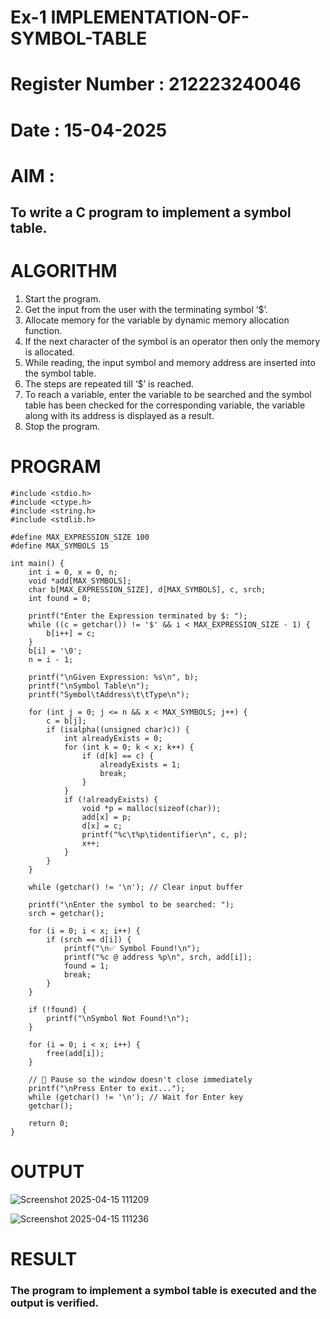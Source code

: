 # Ex-1 IMPLEMENTATION-OF-SYMBOL-TABLE
# Register Number : 212223240046
# Date : 15-04-2025
# AIM :
## To write a C program to implement a symbol table.
# ALGORITHM
1.	Start the program.
2.	Get the input from the user with the terminating symbol ‘$’.
3.	Allocate memory for the variable by dynamic memory allocation function.
4.	If the next character of the symbol is an operator then only the memory is allocated.
5.	While reading, the input symbol and memory address are inserted into the symbol table.
6.	The steps are repeated till ‘$’ is reached.
7.	To reach a variable, enter the variable to be searched and the symbol table has been checked for the corresponding variable, the variable along with its address is displayed as a result.
8.	Stop the program. 
# PROGRAM
```
#include <stdio.h>
#include <ctype.h>
#include <string.h>
#include <stdlib.h>

#define MAX_EXPRESSION_SIZE 100
#define MAX_SYMBOLS 15

int main() {
    int i = 0, x = 0, n;
    void *add[MAX_SYMBOLS];
    char b[MAX_EXPRESSION_SIZE], d[MAX_SYMBOLS], c, srch;
    int found = 0;

    printf("Enter the Expression terminated by $: ");
    while ((c = getchar()) != '$' && i < MAX_EXPRESSION_SIZE - 1) {
        b[i++] = c;
    }
    b[i] = '\0';
    n = i - 1;

    printf("\nGiven Expression: %s\n", b);
    printf("\nSymbol Table\n");
    printf("Symbol\tAddress\t\tType\n");

    for (int j = 0; j <= n && x < MAX_SYMBOLS; j++) {
        c = b[j];
        if (isalpha((unsigned char)c)) {
            int alreadyExists = 0;
            for (int k = 0; k < x; k++) {
                if (d[k] == c) {
                    alreadyExists = 1;
                    break;
                }
            }
            if (!alreadyExists) {
                void *p = malloc(sizeof(char));
                add[x] = p;
                d[x] = c;
                printf("%c\t%p\tidentifier\n", c, p);
                x++;
            }
        }
    }

    while (getchar() != '\n'); // Clear input buffer

    printf("\nEnter the symbol to be searched: ");
    srch = getchar();

    for (i = 0; i < x; i++) {
        if (srch == d[i]) {
            printf("\n✅ Symbol Found!\n");
            printf("%c @ address %p\n", srch, add[i]);
            found = 1;
            break;
        }
    }

    if (!found) {
        printf("\nSymbol Not Found!\n");
    }

    for (i = 0; i < x; i++) {
        free(add[i]);
    }

    // 🔽 Pause so the window doesn't close immediately
    printf("\nPress Enter to exit...");
    while (getchar() != '\n'); // Wait for Enter key
    getchar();

    return 0;
}
```
# OUTPUT
![Screenshot 2025-04-15 111209](https://github.com/user-attachments/assets/48a183ff-f90f-4a72-9abb-384d7f8aa9d1)

![Screenshot 2025-04-15 111236](https://github.com/user-attachments/assets/d11a705a-1979-46e5-a920-e00d792dca83)

# RESULT
### The program to implement a symbol table is executed and the output is verified.
